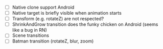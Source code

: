 - [ ] Native clone support Android
- [ ] Native target is briefly visible when animation starts
- [ ] Transform (e.g. rotateZ) are not respected?
- [ ] ShrinkAndGrow transition does the funky chicken on Android (seems like a bug in RN)
- [ ] Scene transitions
- [ ] Batman transition (rotateZ, blur, zoom)
